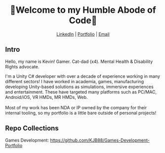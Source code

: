 <div align="center">
  <h1>🤘Welcome to my Humble Abode of Code🤘</h1>
  <a href="http://www.LinkedIn.com/in/kevin-barr1988">LinkedIn</a> | <a href="http://kjb88.github.io">Portfolio</a> | <a href="mailto:kevinbarr.business@gmail.com">Email</a>
</div>
<div>
  <h2>Intro</h2>
  <p>Hello, my name is Kevin! Gamer. Cat-dad (x4). Mental Health & Disability Rights advocate.</p>
  <p>
I'm a Unity C# developer with over a decade of experience working in many different sectors! I have worked in academia, games, manufacturing developing Unity-based solutions as simulations, immersive experiences and entertainment. These have targeted many platforms such as PC/MAC, Android/iOS, VR HMDs, MR HMDs, Web. <br><br>Most of my work has been NDA or IP owned by the company for their internal tooling, so my portfolio is a little bare outside of personal projects!
  </p>
</div>
<div>
  <h2>Repo Collections</h2>
  Games Development: <a href="https://github.com/KJB88/Games-Development-Portfolio">https://github.com/KJB88/Games-Development-Portfolio</a>
</div>
<!---
<div>
  <h2>Skills</h2>
  <h3>Games & Simulation Development</h3>
  <ul>
    <li><b>Engines</b>: Unity | Godot</li>
    <li>Languages: C# | C++ | </li>
    <li>Platforms: Desktop (PC/Mac) | VR (Oculus Rift), XR/MR (Microsoft HoloLens), Mobile (Android/iOS), AR (iOS) </li>
    </ul>
  <h3>Immersive Experiences</h3>
  
  <h3>Simulation</h3>
  
</div>
<div>
  <h2>Repo Collections</h2>
  Games Development: 

  C++ Projects:
  Web Dev:
  

</div>
  -->
<!--
**KJB88/KJB88** is a ✨ _special_ ✨ repository because its `README.md` (this file) appears on your GitHub profile.

Here are some ideas to get you started:

- 🔭 I’m currently working on ...
- 🌱 I’m currently learning ...
- 👯 I’m looking to collaborate on ...
- 🤔 I’m looking for help with ...
- 💬 Ask me about ...
- 📫 How to reach me: ...
- 😄 Pronouns: ...
- ⚡ Fun fact: ...
-->
